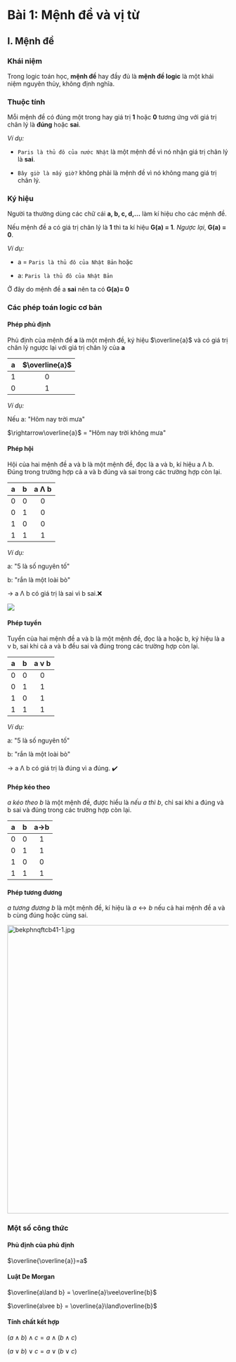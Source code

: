 # Bài 1: Mệnh đề và vị từ

## I. Mệnh đề

### Khái niệm

Trong logic toán học, **mệnh đề** hay đầy đủ là **mệnh đề logic** là một khái niệm nguyên thủy, không định nghĩa.

### Thuộc tính

Mỗi mệnh đề có đúng một trong hay giá trị **1** hoặc **0** tương ứng với giá trị chân lý là **đúng** hoặc **sai**.

*Ví dụ:*

- `Paris là thủ đô của nước Nhật` là một mệnh đề vì nó nhận giá trị chân lý là **sai**.

- `Bây giờ là mấy giờ?` không phải là mệnh đề vì nó không mang giá trị chân lý.

### Ký hiệu

Người ta thường dùng các chữ cái **a, b, c, d,...** làm kí hiệu cho các mệnh đề.

Nếu mệnh đề a có giá trị chân lý là **1** thì ta kí hiệu **G(a) = 1**. *Ngược lại*, **G(a) = 0**.

*Ví dụ:*

- a = `Paris là thủ đô của Nhật Bản` hoặc

- a: `Paris là thủ đô của Nhật Bản`

Ở đây do mệnh đề a **sai** nên ta có **G(a)= 0**

### Các phép toán logic cơ bản

#### Phép phủ định

Phủ định của mệnh đề **a** là một mệnh đề, ký hiệu $\overline{a}$ và có giá trị chân lý ngược lại với giá trị chân lý của **a**

| a   | $\overline{a}$ |
|:---:|:--------------:|
| 1   | 0              |
| 0   | 1              |

*Ví dụ:*

Nếu a: "Hôm nay trời mưa"

$\rightarrow\overline{a}$ = "Hôm nay trời không mưa"

#### Phép hội

Hội của hai mệnh đề a và b là một mệnh đề, đọc là a và b, kí hiệu a Λ b. Đúng trong trường hợp cả a và b đúng và sai trong các trường hợp còn lại.

| a   | b   | a Λ b |
|:---:|:---:|:-----:|
| 0   | 0   | 0     |
| 0   | 1   | 0     |
| 1   | 0   | 0     |
| 1   | 1   | 1     |

*Ví dụ:*

a: "5 là số nguyên tố"

b: "rắn là một loài bò"

$\rightarrow$ a Λ b có giá trị là sai vì b sai.❌

![](https://raw.githubusercontent.com/thangved/images/main/2021/07/30-14-02-05-images.jpg)

#### Phép tuyển

Tuyển của hai mệnh đề a và b là một mệnh đề, đọc là a hoặc b, ký hiệu là a ν b, sai khi cả a và b đều sai và đúng trong các trường hợp còn lại.

| a   | b   | a ν b |
|:---:|:---:|:-----:|
| 0   | 0   | 0     |
| 0   | 1   | 1     |
| 1   | 0   | 1     |
| 1   | 1   | 1     |

*Ví dụ:*

a: "5 là số nguyên tố"

b: "rắn là một loài bò"

$\rightarrow$ a Λ b có giá trị là đúng vì a đúng. ✔️

#### Phép kéo theo

*a kéo theo b* là một mệnh đề, được hiểu là *nếu a thì b*, chỉ sai khi a đúng và b sai và đúng trong các trường hợp còn lại.

| a   | b   | a$\rightarrow$b |
|:---:|:---:|:---------------:|
| 0   | 0   | 1               |
| 0   | 1   | 1               |
| 1   | 0   | 0               |
| 1   | 1   | 1               |

#### Phép tương đương

*a tương đương b* là một mệnh đề, kí hiệu là $a\leftrightarrow b$ nếu cả hai mệnh đề a và b cùng đúng hoặc cùng sai.

<img title="" src="https://raw.githubusercontent.com/thangved/images/main/2021/07/30-14-07-07-bekphnqftcb41-1.jpg" alt="bekphnqftcb41-1.jpg" width="657">

### Một số công thức

#### Phủ định của phủ định

$\overline{\overline{a}}=a$

#### Luật De Morgan

$\overline{a\land b} = \overline{a}\vee\overline{b}$

$\overline{a\vee b} = \overline{a}\land\overline{b}$

#### Tính chất kết hợp

$(a\land b)\land c = a\land(b\land c)$

$(a\vee b)\vee c = a\vee(b\vee c)$
